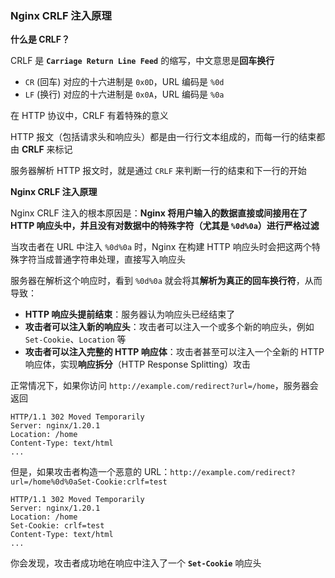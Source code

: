 ### Nginx CRLF 注入原理

**什么是 CRLF？**

CRLF 是 **`Carriage Return Line Feed`** 的缩写，中文意思是**回车换行**

- `CR` (回车) 对应的十六进制是 `0x0D`，URL 编码是 `%0d`
- `LF` (换行) 对应的十六进制是 `0x0A`，URL 编码是 `%0a`

在 HTTP 协议中，CRLF 有着特殊的意义

HTTP 报文（包括请求头和响应头）都是由一行行文本组成的，而每一行的结束都由 **CRLF** 来标记

服务器解析 HTTP 报文时，就是通过 `CRLF` 来判断一行的结束和下一行的开始

**Nginx CRLF 注入原理**

Nginx CRLF 注入的根本原因是：**Nginx 将用户输入的数据直接或间接用在了 HTTP 响应头中，并且没有对数据中的特殊字符（尤其是 `%0d%0a`）进行严格过滤**

当攻击者在 URL 中注入 `%0d%0a` 时，Nginx 在构建 HTTP 响应头时会把这两个特殊字符当成普通字符串处理，直接写入响应头

服务器在解析这个响应时，看到 `%0d%0a` 就会将其**解析为真正的回车换行符**，从而导致：

- **HTTP 响应头提前结束**：服务器认为响应头已经结束了
- **攻击者可以注入新的响应头**：攻击者可以注入一个或多个新的响应头，例如 `Set-Cookie`、`Location` 等
- **攻击者可以注入完整的 HTTP 响应体**：攻击者甚至可以注入一个全新的 HTTP 响应体，实现**响应拆分**（HTTP Response Splitting）攻击

正常情况下，如果你访问 `http://example.com/redirect?url=/home`，服务器会返回

```apl
HTTP/1.1 302 Moved Temporarily
Server: nginx/1.20.1
Location: /home
Content-Type: text/html
...
```

但是，如果攻击者构造一个恶意的 URL：`http://example.com/redirect?url=/home%0d%0aSet-Cookie:crlf=test`

```apl
HTTP/1.1 302 Moved Temporarily
Server: nginx/1.20.1
Location: /home
Set-Cookie: crlf=test
Content-Type: text/html
...
```

你会发现，攻击者成功地在响应中注入了一个 **`Set-Cookie`** 响应头